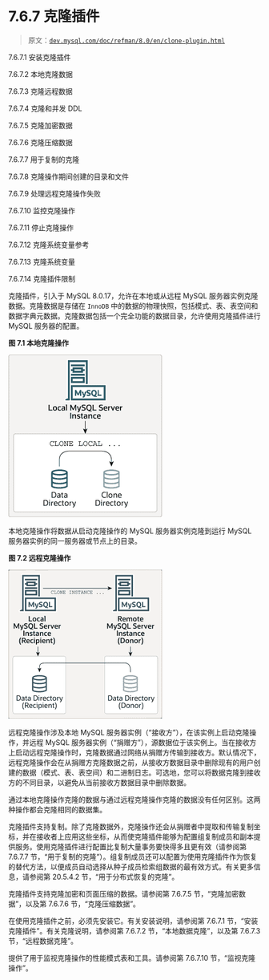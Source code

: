 # 7.6.7 克隆插件

> 原文：[`dev.mysql.com/doc/refman/8.0/en/clone-plugin.html`](https://dev.mysql.com/doc/refman/8.0/en/clone-plugin.html)

7.6.7.1 安装克隆插件

7.6.7.2 本地克隆数据

7.6.7.3 克隆远程数据

7.6.7.4 克隆和并发 DDL

7.6.7.5 克隆加密数据

7.6.7.6 克隆压缩数据

7.6.7.7 用于复制的克隆

7.6.7.8 克隆操作期间创建的目录和文件

7.6.7.9 处理远程克隆操作失败

7.6.7.10 监控克隆操作

7.6.7.11 停止克隆操作

7.6.7.12 克隆系统变量参考

7.6.7.13 克隆系统变量

7.6.7.14 克隆插件限制

克隆插件，引入于 MySQL 8.0.17，允许在本地或从远程 MySQL 服务器实例克隆数据。克隆数据是存储在 `InnoDB` 中的数据的物理快照，包括模式、表、表空间和数据字典元数据。克隆数据包括一个完全功能的数据目录，允许使用克隆插件进行 MySQL 服务器的配置。

**图 7.1 本地克隆操作**

![CLONE LOCAL 语句将本地 MySQL 服务器实例上的数据目录克隆到另一个本地目录，称为克隆目录。](img/513e1002cae029819c1ab59132dd0953.png)

本地克隆操作将数据从启动克隆操作的 MySQL 服务器实例克隆到运行 MySQL 服务器实例的同一服务器或节点上的目录。

**图 7.2 远程克隆操作**

![从本地接收方 MySQL 服务器实例发出的 CLONE INSTANCE 语句将远程捐赠方 MySQL 服务器实例上的数据目录克隆到本地接收方 MySQL 服务器实例上的数据目录。](img/a2256598f68b8d1b6f6cf45924318d75.png)

远程克隆操作涉及本地 MySQL 服务器实例（“接收方”），在该实例上启动克隆操作，并远程 MySQL 服务器实例（“捐赠方”），源数据位于该实例上。当在接收方上启动远程克隆操作时，克隆数据通过网络从捐赠方传输到接收方。默认情况下，远程克隆操作会在从捐赠方克隆数据之前，从接收方数据目录中删除现有的用户创建的数据（模式、表、表空间）和二进制日志。可选地，您可以将数据克隆到接收方的不同目录，以避免从当前接收方数据目录中删除数据。

通过本地克隆操作克隆的数据与通过远程克隆操作克隆的数据没有任何区别。这两种操作都会克隆相同的数据集。

克隆插件支持复制。除了克隆数据外，克隆操作还会从捐赠者中提取和传输复制坐标，并在接收者上应用这些坐标，从而使克隆插件能够为配置组复制成员和副本提供服务。使用克隆插件进行配置比复制大量事务要快得多且更有效（请参阅第 7.6.7.7 节，“用于复制的克隆”）。组复制成员还可以配置为使用克隆插件作为恢复的替代方法，以便成员自动选择从种子成员检索组数据的最有效方式。有关更多信息，请参阅第 20.5.4.2 节，“用于分布式恢复的克隆”。

克隆插件支持克隆加密和页面压缩的数据。请参阅第 7.6.7.5 节，“克隆加密数据”，以及第 7.6.7.6 节，“克隆压缩数据”。

在使用克隆插件之前，必须先安装它。有关安装说明，请参阅第 7.6.7.1 节，“安装克隆插件”。有关克隆说明，请参阅第 7.6.7.2 节，“本地数据克隆”，以及第 7.6.7.3 节，“远程数据克隆”。

提供了用于监视克隆操作的性能模式表和工具。请参阅第 7.6.7.10 节，“监视克隆操作”。
